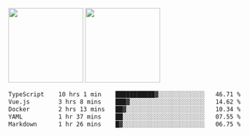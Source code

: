 <img src="https://github-readme-stats.vercel.app/api?username=Dream4ever&count_private=true&show_icons=true&theme=tokyonight" height="150" /> <img src="https://github-readme-stats.vercel.app/api/top-langs/?username=Dream4ever&count_private=true&show_icons=true&theme=tokyonight&langs_count=5&layout=compact" height="150" />

<!--START_SECTION:waka-->

```txt
TypeScript    10 hrs 1 min    ███████████▓░░░░░░░░░░░░░   46.71 %
Vue.js        3 hrs 8 mins    ███▓░░░░░░░░░░░░░░░░░░░░░   14.62 %
Docker        2 hrs 13 mins   ██▓░░░░░░░░░░░░░░░░░░░░░░   10.34 %
YAML          1 hr 37 mins    ██░░░░░░░░░░░░░░░░░░░░░░░   07.55 %
Markdown      1 hr 26 mins    █▓░░░░░░░░░░░░░░░░░░░░░░░   06.75 %
```

<!--END_SECTION:waka-->
